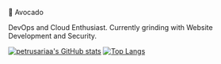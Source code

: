 🥑 Avocado

DevOps and Cloud Enthusiast. Currently grinding with Website Development and Security.

[![petrusariaa's GitHub stats](https://github-readme-stats.vercel.app/api?username=PetrusAriaa&theme=dracula&count_private=true&show_icons=true)](https://github.com/anuraghazra/github-readme-stats)
[![Top Langs](https://github-readme-stats.vercel.app/api/top-langs/?username=PetrusAriaa&hide=jupyter%20notebook&layout=compact)](https://github.com/anuraghazra/github-readme-stats)
<!--
PetrusAriaa/PetrusAriaa is a ✨ special ✨ repository because its `README.md` (this file) appears on your GitHub profile.
You can click the Preview link to take a look at your changes.
--->
